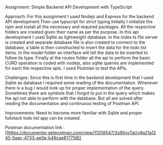 Assignment: Simple Backend API Development with TypeScript

Approach: For this assignment I used Nodejs and Express for the backend API development.Then use typscript for strict typing.Initially I initialize the npm and install all the necessary and required packages. All the respective folders are created given their name as per the purpose. In this api development I used Sqlite as lightweight database. In the index.ts file server is created and separate database file is also created to connect to the database, a table is then constructed to insert the data for the todo list items. In the model folder an interface will tell the data to be inserted to follow its type. Finally at the routes folder all the api to perform the basic CURD operation is coded with nodejs, also sqlite queries are implemented for each the respective apis. I used Postman to test the APIs.

Challenges: Since this is first time in the backend development that I used Sqlite as database I required some reading of the documentation. Whenever there is a bug I would look up for proper implementation of the query. Sometimes there are symbols that I forgot to put in the query which makes the api not able to perform with the database. But all are solved after reading the documentation and continuous testing of Postman API.

Improvements: Need to become more familiar with Sqlite and proper fullstack todo list app can be created.

Postman documentation link : [[https://documenter.getpostman.com/view/11208547/2s9XxvTaUv#a21a1245-5aac-4733-ae0a-b48cae817758]]

